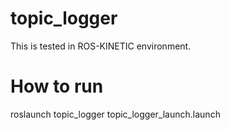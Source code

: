 # topic_logger

This is tested in ROS-KINETIC environment. 

# How to run

roslaunch topic_logger topic_logger_launch.launch
